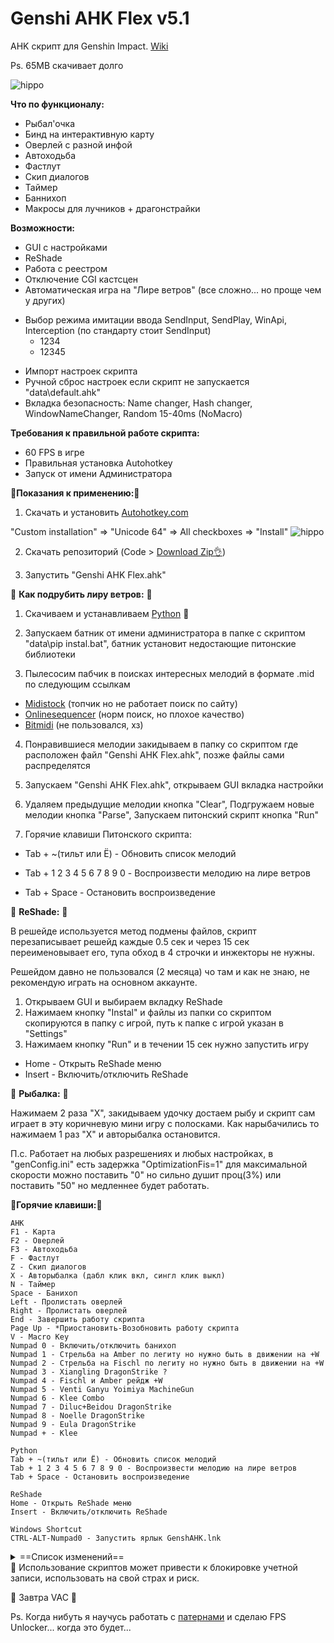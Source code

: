 # Genshi AHK Flex v5.1

AHK скрипт для Genshin Impact. [Wiki](https://github.com/Kramar1337/GenshinImpact-AHK-flex/wiki)

Ps. 65MB скачивает долго

![hippo](https://media.giphy.com/media/m5NjNK20jwcY3JviE4/giphy.gif)

__Что по функционалу:__

- Рыбал'очка
- Бинд на интерактивную карту
- Оверлей с разной инфой
- Автоходьба
- Фастлут
- Скип диалогов
- Таймер
- Баннихоп
- Макросы для лучников + драгонстрайки

__Возможности:__

- GUI c настройками
- ReShade
- Работа с реестром
- Отключение CGI кастсцен
- Автоматическая игра на "Лире ветров" (все сложно... но проще чем у других)
+ Выбор режима имитации ввода SendInput, SendPlay, WinApi, Interception (по стандарту стоит SendInput)
  + 1234
  + 12345
- Импорт настроек скрипта
- Ручной сброс настроек если скрипт не запускается "data\default.ahk"
- Вкладка безопасность: Name changer, Hash changer, WindowNameChanger, Random 15-40ms (NoMacro)

__Требования к правильной работе скрипта:__

- 60 FPS в игре
- Правильная установка Autohotkey
- Запуск от имени Администратора

:memo:__Показания к применению:__:memo:

1. Скачать и установить [Autohotkey.com](https://www.autohotkey.com/download/ahk-install.exe)

  "Custom installation" => "Unicode 64" => All checkboxes => "Install"
![hippo](https://media.giphy.com/media/LerrohpjasApOHH9G1/giphy.gif)

2. Скачать репозиторий (Code > [Download Zip👌](https://github.com/Kramar1337/GenshinImpact-AHK-flex/archive/main.zip))

3. Запустить "Genshi AHK Flex.ahk"

🎵 __Как подрубить лиру ветров:__ 🎵

1. Скачиваем и устанавливаем [Python](https://www.python.org/downloads/) 🐍

2. Запускаем батник от имени администратора в папке с скриптом "data\pip instal.bat", батник установит недостающие питонские библиотеки

3. Пылесосим пабчик в поисках интересных мелодий в формате .mid по следующим ссылкам 
- [Midistock](https://midistock.ru/) (топчик но не работает поиск по сайту)
- [Onlinesequencer](https://onlinesequencer.net/sequences) (норм поиск, но плохое качество)
- [Bitmidi](https://bitmidi.com/) (не пользовался, хз)

4. Понравившиеся мелодии закидываем в папку со скриптом где расположен файл "Genshi AHK Flex.ahk", позже файлы сами распределятся

5. Запускаем "Genshi AHK Flex.ahk", открываем GUI вкладка настройки

6. Удаляем предыдущие мелодии кнопка "Clear", Подгружаем новые мелодии кнопка "Parse", Запускаем питонский скрипт кнопка "Run"

7. Горячие клавиши Питонского скрипта: 

- Tab + ~(тильт или Ё) - Обновить список мелодий

- Tab + 1 2 3 4 5 6 7 8 9 0 - Воспроизвести мелодию на лире ветров

- Tab + Space - Остановить воспроизведение

🌈 __ReShade:__ 🌈

В решейде используется метод подмены файлов, скрипт перезаписывает решейд каждые 0.5 сек и через 15 сек переименовывает его, тупа обход в 4 строчки и инжекторы не нужны.

Решейдом давно не пользовался (2 месяца) чо там и как не знаю, не рекомендую играть на основном аккаунте.
1. Открываем GUI и выбираем вкладку ReShade
2. Нажимаем кнопку "Instal" и файлы из папки со скриптом скопируются в папку с игрой, путь к папке с игрой указан в "Settings"
3. Нажимаем кнопку "Run" и в течении 15 сек нужно запустить игру
- Home - Открыть ReShade меню
- Insert - Включить/отключить ReShade

🐠 __Рыбалка:__ 🎯

Нажимаем 2 раза "X", закидываем удочку достаем рыбу и скрипт сам играет в эту коричневую мини игру с полосками. Как нарыбачились то нажимаем 1 раз "X" и авторыбалка остановится.

П.с. Работает на любых разрешениях и любых настройках, в "genConfig.ini" есть задержка "OptimizationFis=1" для максимальной скорости можно поставить "0" но сильно душит проц(3%) или поставить "50" но медленнее будет работать.

:musical_keyboard:__Горячие клавиши:__:musical_keyboard:
```
AHK
F1 - Карта
F2 - Оверлей
F3 - Автоходьба
F - Фастлут
Z - Скип диалогов
X - Авторыбалка (дабл клик вкл, сингл клик выкл)
N - Таймер
Space - Банихоп
Left - Пролистать оверлей
Right - Пролистать оверлей
End - Завершить работу скрипта
Page Up - *Приостановить-Возобновить работу скрипта
V - Macro Key
Numpad 0 - Включить/отключить банихоп
Numpad 1 - Стрельба на Amber по легиту но нужно быть в движении на +W
Numpad 2 - Стрельба на Fischl по легиту но нужно быть в движении на +W
Numpad 3 - Xiangling DragonStrike ?
Numpad 4 - Fischl и Amber рейдж +W
Numpad 5 - Venti Ganyu Yoimiya MachineGun
Numpad 6 - Klee Сombo
Numpad 7 - Diluc+Beidou DragonStrike
Numpad 8 - Noelle DragonStrike
Numpad 9 - Eula DragonStrike
Numpad + - Klee

Python
Tab + ~(тильт или Ё) - Обновить список мелодий
Tab + 1 2 3 4 5 6 7 8 9 0 - Воспроизвести мелодию на лире ветров
Tab + Space - Остановить воспроизведение

ReShade
Home - Открыть ReShade меню
Insert - Включить/отключить ReShade

Windows Shortcut
CTRL-ALT-Numpad0 - Запустить ярлык GenshAHK.lnk
```


<details>
<summary>==Список изменений==</summary>

Изменения: 06.10.2021

 - Вкладка ресурсы
 - Импортер настроек был в говне, терь фулл работает
 - Ганьюй гифку сюда

Изменения: 03.10.2021
 - Если случайно выбрать драйверный ввод не установив драйвер то скрипт не запустится и сбросит режим ввода до стандартного
 - Изменения в GUI
 - Нормальный импорт настроек в "настройках"

Изменения: 03.10.2021
 - В манипуляторе реестром удален ид и добавлен 1 слот
 - Больше разных пикч
 - Больше треков для лиры ветров

Изменения: 28.09.2021
 - Оверлей с пушками, +Рыба

Изменения: 27.09.2021

 - Перетаскивание через драг анд дропс(импорт genConfig и .mid песни для лиры) работает только когда скрипт запущен не от админа, снять галку и перезапустить "Настройки"=>"Run as Admin"
 - На таймере проверка чата

Изменения: 26.09.2021
 - Драйвер контролит отдачу на лучниках на "AHI+Play" mode, и больше ничего пока что

Изменения: 21.09.2021
 - Гладкий переход оверлея
 - Плавание удалено
 - Вместо него терь таймер для боссов 3-4-5 мин пикает

Изменения: 20.09.2021
 - Оверлей рыбалочки терь другой
 - Оверлей стихий терь другой
 - В неймченжере остается то расширение которое было
 - Расписываем драйвер

Изменения: 19.09.2021
 - Низкоуровневый драйвер интерсепшн прибыл

Изменения: 14.09.2021
 - Разлочил нумпад кнопки

Изменения: 09.09.2021
 - Скрыть надпись в тултипе рыбалочки

Изменения: 08.09.2021
 - Оверлей 4 стр, добавлен Тома
 - Оверлей 5 стр
 - Фикс скипа диалогов(они там что за моими скриптами следят? год все работало и вдруг отвал)
 - Еще 1 фикс рыбалки(3й по счету)
  
Изменения: 03.09.2021
 
 - Челы полоску с рыбалкой передвинули чи шо
 - Оверлей с рыбой-наживкой-спотами 8стр

Изменения: 01.09.2021

 - Уид хайдер не работал
 - Удалено ведьмачье чутье
 - Вместо него теперь рыбал'очка
 - Оверлей 5стр

Изменения: 30.08.2021
 - В фикс чат добавлен фастлут(фастлут не будет работать когда открыт игровой чат)
 - Подправил "Info" в трей меню
 - Рандомизатор рандомит 15-40мс(фастлут, бхоп, )
 - Другая иконка

Изменения: 29.08.2021
 - В трей добавлена кнопка создать ярлык игры с параметром запуска (-popupwindow) для игры в оконном без рамки(если не работает нужно Alt+Enter и перезайти)
 - Исправлены некоторые проблемы с интерактивной картой(и добавлены новые... проблемы)

Изменения: 28.08.2021
 - Возможность выставить в genConfig.ini дефолтный макрос DefaultJopaTrue=0
 - Добавлен Импорт настроек, старый genConfig.ini кидаем прям в окно скрипта и тот считает все настройки и перезапишет новый файл
 - Переделать оверлей 6стр(деревья)
 - На все хоткеи повесил "*" чтобы потоки не залипали(не забыть снять если чтото пойдет не так)
 - Подготовиться к рыбалке (скачать Рататуй?(механика рыбаловства 2004 года))

Изменения: 27.08.2021
 - Поправить оверлей 4стр(герои)

Изменения: 17.08.2021
 - Скип диалогов задержка срабатывания +70мс, сумарно 270мс

Изменения: 17.08.2021
 - Бинд на карту поддерживает многомониторную конфигурацию ПК, тестить некому так что хз как оно работает, в оконный без рамок идеально работает с ярлыком (-popupwindow) и реестр "Screenmanager Is Fullscreen mode = 0"

 - На SendInput режиме не работал макрос на стрельбу из лука на эмбер

 - Скрипт запускает сам себя от имени администратора если режим SendInput или WinApi

Изменения: 16.08.2021
 - Задержка срабатывания бхопа +15мс по дефолту
 - Добавлена возможность настроить задержку срабатывания "Бхопа"
 - Вернул старый оверлей стр 7

Изменения: 15.08.2021
 - Макросы мешают писать в чат, GUI"FIX Macro + chat" исправлено для "Плавание" и "Macro Key" DllCall"GetCursorInfo" Result1337 <> 0
 - Вернул джамп кансел на Klee "Numpad +"

Изменения: 14.08.2021
 - Кнопка приостанавливающая работу скрипта KEY"Page Up" шо это за кнопка? расположена рядом с кнопкой "Home"
 - Чекбокс "Максимальная скорость", если при работе скрипта игра лагает то снять галку и скрипт перейдет в медленный режим

Изменения: 12.08.2021
 - Изменено содержимое оверлея, стр 4 оружие и герои

Изменения: 10.08.2021
 
- Не работает автопуть с реестра, на релизе путь в одном месте в реестре, через год в другом, автопуть взял тут "UninstallString"
 
- Оверлей на ноутах с задушеным масштабированием? разрешением? плотностью пикселей? работает правильно, FIX Overlay Scale

Изменения: 04.08.2021
- Изменил темп сао опенинга в .mid(главное изменение этого патча) в FL Studio 20

Изменения: 02.08.2021
- RCS WinApi Bow, Двигать камеру вместе с макросом на нампад 4 и 5
- Переключение бхопа, бхоп мешает плавать на лодочке и кнопка "нампад 0" переключает бхоп вкл-выкл
- Исправил переключатель на карте, F1 стал умнее
- В трее добавил кнопку "Создать ярлык" которая биндит CTRL-ALT-Numpad0 для запуска ярлыка, хз почему но ярлык работает даже с неймченжером
- Мелкие исправления, шифт блочил работу кнопок, исправлено 2 кнопки

Изменения: 31.07.2021
- Добавлен драг анд дропс(перетаскивание) в GUI для песен лиры ветров

Изменения: 29.07.2021
- Фикс автоходьбы
- Изменил логику оверлея, кликабельные кнопки "листать оверлей" в гуи
- Почистил решейд
- Сделал дефолт ВинАпи режим ввода
- Переделал Гуи
- Не скрывать меню Гуи

Изменения: 05.2021
- Большая обнова изменено все
- Решейд
 
Изменения: 11.2020
- Фастлут
- Скип диалогов

==Конец списка==

</details>
🙏 Использование скриптов может привести к блокировке учетной записи, использовать на свой страх и риск.

🙈 Завтра VAC 🙉


Ps. Когда нибуть я научусь работать с [патернами](https://www.unknowncheats.me/forum/programming-for-beginners/171994-understanding-pattern-scanning-concept.html) и сделаю FPS Unlocker... когда это будет...
